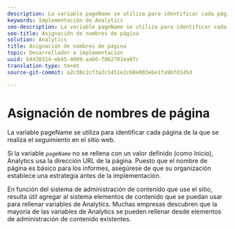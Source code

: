 ```yaml
---
description: La variable pageName se utiliza para identificar cada página de la que se realiza el seguimiento en el sitio web.
keywords: Implementación de Analytics
seo-description: La variable pageName se utiliza para identificar cada página de la que se realiza el seguimiento en el sitio web.
seo-title: Asignación de nombres de página
solution: Analytics
title: Asignación de nombres de página
topic: Desarrollador e implementación
uuid: b4438314-eb45-4009-aa66-f062701ea07c
translation-type: tm+mt
source-git-commit: a2c38c2cf3a2c1451e2c60e003ebe1fa9bfd145d

---
```



# Asignación de nombres de página

La variable pageName se utiliza para identificar cada página de la que se realiza el seguimiento en el sitio web.

Si la variable *`pageName`* no se rellena con un valor definido (como Inicio), Analytics usa la dirección URL de la página. Puesto que el nombre de página es básico para los informes, asegúrese de que su organización establece una estrategia antes de la implementación.

En función del sistema de administración de contenido que use el sitio, resulta útil agregar al sistema elementos de contenido que se puedan usar para rellenar variables de Analytics. Muchas empresas descubren que la mayoría de las variables de Analytics se pueden rellenar desde elementos de administración de contenido existentes.
